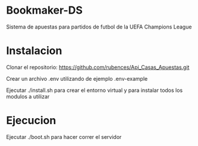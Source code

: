 # Bookmaker-DS
Sistema de apuestas para partidos de futbol de la UEFA Champions League

# Instalacion
Clonar el repositorio: https://github.com/rubences/Api_Casas_Apuestas.git

Crear un archivo .env utilizando de ejemplo .env-example

Ejecutar ./install.sh para crear el entorno virtual y para instalar todos los modulos a utilizar

# Ejecucion
Ejecutar ./boot.sh para hacer correr el servidor

